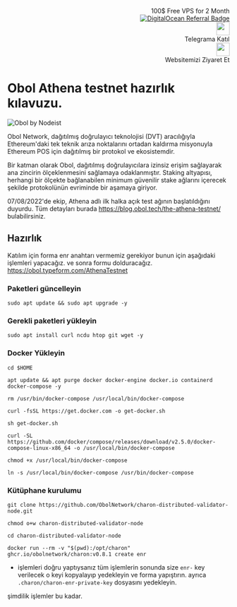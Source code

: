 <p style="font-size:14px" align="right">
 100$ Free VPS for 2 Month <br>
 <a target="_blank" href="https://www.digitalocean.com/?refcode=410c988c8b3e&utm_campaign=Referral_Invite&utm_medium=Referral_Program&utm_source=badge"><img src="https://web-platforms.sfo2.cdn.digitaloceanspaces.com/WWW/Badge%201.svg" alt="DigitalOcean Referral Badge" /></a></br>
 <a href="https://t.me/nodeistt" target="_blank"><img src="https://github.com/Nodeist/Testnet_Kurulumlar/blob/fee87fe32609c1704206721b9fb16e4c5de75a96/telegramlogo.png" width="30"/></a><br>Telegrama Katıl<br>
<a href="https://nodeist.site/" target="_blank"><img src="https://raw.githubusercontent.com/Nodeist/Testnet_Kurulumlar/main/logo.png" width="30"/></a><br> Websitemizi Ziyaret Et 
</p>

# Obol Athena testnet hazırlık kılavuzu.

![Obol by Nodeist](https://img3.teletype.in/files/2f/d8/2fd8b17f-23dd-4def-937b-c50b4f11c7f8.jpeg)


Obol Network, dağıtılmış doğrulayıcı teknolojisi (DVT) aracılığıyla Ethereum'daki tek teknik arıza noktalarını ortadan kaldırma misyonuyla Ethereum POS için dağıtılmış bir protokol ve ekosistemdir.

Bir katman olarak Obol, dağıtılmış doğrulayıcılara izinsiz erişim sağlayarak ana zincirin ölçeklenmesini sağlamaya odaklanmıştır. Staking altyapısı, herhangi bir ölçekte bağlanabilen minimum güvenilir stake ağlarını içerecek şekilde protokolünün evriminde bir aşamaya giriyor.

07/08/2022'de ekip, Athena adlı ilk halka açık test ağının başlatıldığını duyurdu. Tüm detayları burada https://blog.obol.tech/the-athena-testnet/ bulabilirsiniz.

## Hazırlık 
Katılım için forma enr anahtarı vermemiz gerekiyor bunun için aşağıdaki işlemleri yapacağız. 
ve sonra formu dolduracağız. https://obol.typeform.com/AthenaTestnet

### Paketleri güncelleyin
```
sudo apt update && sudo apt upgrade -y
```

### Gerekli paketleri yükleyin
```
sudo apt install curl ncdu htop git wget -y
```

### Docker Yükleyin 
```
cd $HOME

apt update && apt purge docker docker-engine docker.io containerd docker-compose -y

rm /usr/bin/docker-compose /usr/local/bin/docker-compose

curl -fsSL https://get.docker.com -o get-docker.sh

sh get-docker.sh

curl -SL https://github.com/docker/compose/releases/download/v2.5.0/docker-compose-linux-x86_64 -o /usr/local/bin/docker-compose

chmod +x /usr/local/bin/docker-compose

ln -s /usr/local/bin/docker-compose /usr/bin/docker-compose
```

### Kütüphane kurulumu
```
git clone https://github.com/ObolNetwork/charon-distributed-validator-node.git

chmod o+w charon-distributed-validator-node

cd charon-distributed-validator-node

docker run --rm -v "$(pwd):/opt/charon" ghcr.io/obolnetwork/charon:v0.8.1 create enr
```

* işlemleri doğru yaptıysanız tüm işlemlerin sonunda size `enr-` key verilecek o keyi kopyalayıp yedekleyin ve forma yapıştırın. 
ayrıca `.charon/charon-enr-private-key` dosyasını yedekleyin.

şimdilik işlemler bu kadar.
